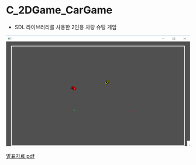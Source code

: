# C_2DGame_CarGame
 
* SDL 라이브러리를 사용한 2인용 차량 슈팅 게임


![screenshot](./screenshot.png)

[발표자료 pdf](https://github.com/17-76018348/C_2DGame_CarGame/blob/master/c_2dgame.pdf)
